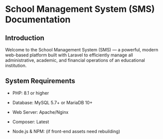 # School Management System (SMS) Documentation


## Introduction

Welcome to the School Management System (SMS) — a powerful, modern web-based platform built with Laravel to efficiently manage all administrative, academic, and financial operations of an educational institution.

## System Requirements

*  PHP: 8.1 or higher

* Database: MySQL 5.7+ or MariaDB 10+

* Web Server: Apache/Nginx

* Composer: Latest

* Node.js & NPM: (if front-end assets need rebuilding)
